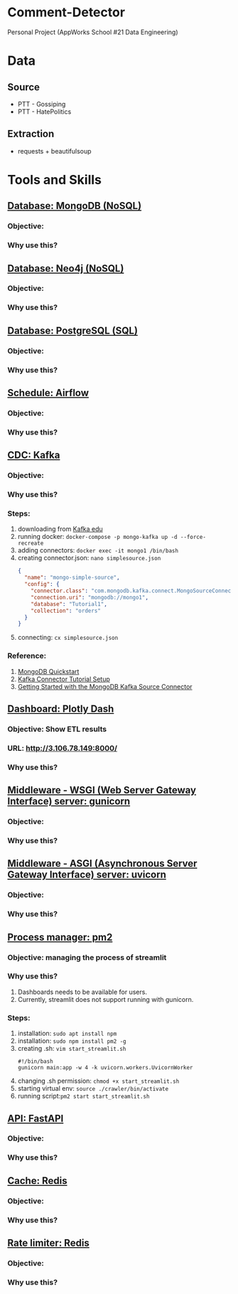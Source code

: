 # Comment-Detector
Personal Project (AppWorks School #21 Data Engineering)

# Data
## Source
- PTT - Gossiping
- PTT - HatePolitics

## Extraction
- requests + beautifulsoup


# Tools and Skills
## <u>Database: MongoDB (NoSQL)</u>
### Objective: 
### Why use this?

## <u>Database: Neo4j (NoSQL)</u>
### Objective: 
### Why use this?

## <u>Database: PostgreSQL (SQL)</u>
### Objective: 
### Why use this?

## <u>Schedule: Airflow</u>
### Objective: 
### Why use this?

## <u>CDC: Kafka</u>
### Objective: 
### Why use this?
### Steps:
1. downloading from [Kafka edu](https://github.com/mongodb-university/kafka-edu.git)
2. running docker: ```docker-compose -p mongo-kafka up -d --force-recreate```
3. adding connectors: ```docker exec -it mongo1 /bin/bash```
4. creating connector.json: ```nano simplesource.json```
   ```json
   {
     "name": "mongo-simple-source",
     "config": {
       "connector.class": "com.mongodb.kafka.connect.MongoSourceConnector",
       "connection.uri": "mongodb://mongo1",
       "database": "Tutorial1",
       "collection": "orders"
     }
   }
   ```
5. connecting: ```cx simplesource.json```

### Reference:
1. [MongoDB Quickstart](https://www.mongodb.com/docs/kafka-connector/current/quick-start/)
2. [Kafka Connector Tutorial Setup](https://www.mongodb.com/docs/kafka-connector/current/tutorials/tutorial-setup/#std-label-kafka-tutorials-docker-setup)
3. [Getting Started with the MongoDB Kafka Source Connector](https://www.mongodb.com/docs/kafka-connector/master/tutorials/source-connector/)


## <u>Dashboard: Plotly Dash</u>
### Objective: Show ETL results
### URL: http://3.106.78.149:8000/
### Why use this?

## <u>Middleware - WSGI (Web Server Gateway Interface) server: gunicorn</u>
### Objective: 
### Why use this?

## <u>Middleware - ASGI (Asynchronous Server Gateway Interface) server: uvicorn</u>
### Objective: 
### Why use this?

## <u>Process manager: pm2</u>
### Objective: managing the process of streamlit
### Why use this?
1. Dashboards needs to be available for users.
2. Currently, streamlit does not support running with gunicorn.
### Steps:
1. installation: ```sudo apt install npm```
2. installation: ```sudo npm install pm2 -g```
3. creating .sh: ```vim start_streamlit.sh```
    ```shell
    #!/bin/bash
    gunicorn main:app -w 4 -k uvicorn.workers.UvicornWorker
    ```
4. changing .sh permission: ```chmod +x start_streamlit.sh```
5. starting virtual env: ```source ./crawler/bin/activate```
6. running script:```pm2 start start_streamlit.sh```

## <u>API: FastAPI</u>
### Objective: 
### Why use this?

## <u>Cache: Redis</u>
### Objective: 
### Why use this?

## <u>Rate limiter: Redis</u>
### Objective: 
### Why use this?
